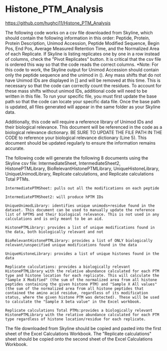 # Histone_PTM_Analysis
https://github.com/hughcj11/Histone_PTM_Analysis

The following code works on a csv file downloaded from Skyline, which should contain the following information in this order: Peptide, Protein, Protein Description, Unimod Accession, Peptide Modified Sequence, Begin Pos, End Pos, Average Measured Retention Time, and the Normalized Area of each Replicate. If Skyline is listing replicates one by one in a row instead of columns, check the "Pivot Replicates" button. It is critical that the csv file is ordered this way so that the code reads the correct columns.
    *Note: For this code to work, the Skyline output for Unimod Accession should contain only the peptide sequence and the unimod in (). Any mass shifts that do not have Unimod IDs are displayed in [] and will be removed at this time. This is necessary so that the code can correctly count the residues. To account for these mass shifts without unimod IDs, additional code will need to be written in this file.
To run your specific file, you must first update the base path so that the code can locate your specific data file. Once the base path is updated, all files generated will appear in the same folder as your Skyline data.

Additionally, this code will require a reference library of Unimod IDs and their biological relevance. This document will be referenced in the code as a biological relevance dictionary. BE SURE TO UPDATE THE FILE PATH IN THE CODE to reference your biological relevance dictionary (Line 5). This document should be updated regularly to ensure the information remains accurate.




The following code will generate the following 8 documents using the Skyline csv file: IntermediateSheet, IntermediateSheet2, HistonePTMLibrary, BioRelevantHistonePTMLibrary, UniqueHistoneLibrary, UniqueUnimodLibrary, Replicate calculations, and Replicate calculations Total PTMs.
    
    IntermediatePTMSheet: pulls out all the modifications on each peptide
    
    IntermediatePTMSheet2: will produce hPTM IDs

    UniqueUnimodLibrary: identifies unique unimods+residue found in the dataset. This document can be used to manually update the reference list of hPTMS and their biological relevance. This is not used in any calculations and is only meant to be an aid.

    HistonePTMLibrary: provides a list of unique modifications found in the data, both biologically relevant and not

    BioRelevantHistonePTMLibrary: provides a list of ONLY biologically relevant/unspecified unique modifications found in the data

    UniqueHistoneLibrary: provides a list of unique histones found in the data

    Replicate calculations: provides a biologically relevant HistonePTMLibrary with the relative abundance calculated for each PTM type and histone location for each replicate. This will calculate the "Sample X Modified" (the sum of the normalized area from all histone peptides containing the given histone PTM) and "Sample X All values" (the sum of the normalized area from all histone peptides that contained the amino acid residue, regardless of its modification status, where the given histone PTM was detected). These will be used to calculate the "Sample X beta value" in the Excel workbook.

    Replicate calculations Total PTMs:provides a biologically relevant HistonePTMLibrary with the relative abundance calculated for each PTM type regardless of histone location/residue for each replicate.

The file downloaded from Skyline should be copied and pasted into the first sheet of the Excel Calculations Workbook. The "Replicate calculations" sheet should be copied onto the second sheet of the Excel Calculations Workbook.
